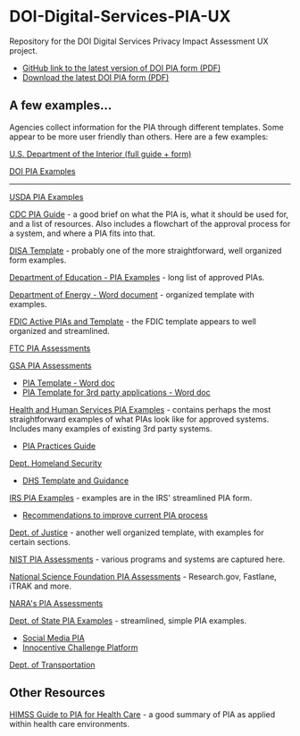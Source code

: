 # DOI-Digital-Services-PIA-UX
Repository for the DOI Digital Services Privacy Impact Assessment UX project.

- [GitHub link to the latest version of DOI PIA form (PDF)](https://github.com/18F/DOI-Digital-Services-PIA-UX/blob/master/DOI-PIA.pdf)
- [Download the latest DOI PIA form (PDF)](https://github.com/18F/DOI-Digital-Services-PIA-UX/raw/master/DOI-PIA.pdf)

## A few examples...
Agencies collect information for the PIA through different templates.  Some appear to be more user friendly than others.  Here are a few examples:

[U.S. Department of the Interior (full guide + form)](https://www.doi.gov/sites/doi.gov/files/migrated/ocio/information_assurance/privacy/upload/DOI-PIA-Guide-09-30-2014.pdf)

[DOI PIA Examples](https://www.doi.gov/privacy/pia)

---

[USDA PIA Examples](http://www.usda.gov/wps/portal/usda/usdahome?navid=PRIVACY_POLICY_ES)

[CDC PIA Guide](http://www2.cdc.gov/cdcup/library/process_guides/doc/CDC_UP_Process_Guide_PIA.doc) - a good brief on what the PIA is, what it should be used for, and a list of resources.  Also includes a flowchart of the approval process for a system, and where a PIA fits into that.

[DISA Template](http://www.disa.mil/~/media/Files/DISA/About/Privacy-Office/DD_Form_2930_PIA_Sections_1-2.pdf) - probably one of the more straightforward, well organized form examples.

[Department of Education - PIA Examples](http://www2.ed.gov/notices/pia/index.html) - long list of approved PIAs.

[Department of Energy - Word document](http://energy.gov/management/downloads/privacy-impact-assessment-pia-template-and-guidance) - organized template with examples.

[FDIC Active PIAs and Template](https://www.fdic.gov/about/privacy/assessments.html) - the FDIC template appears to well organized and streamlined.

[FTC PIA Assessments](https://www.ftc.gov/site-information/privacy-policy/privacy-impact-assessments)

[GSA PIA Assessments](http://www.gsa.gov/portal/content/102237)
- [PIA Template - Word doc](http://www.gsa.gov/portal/getMediaData?mediaId=117566)
- [PIA Template for 3rd party applications - Word doc](http://www.gsa.gov/portal/getMediaData?mediaId=117570)

[Health and Human Services PIA Examples](http://www.hhs.gov/pia/) - contains perhaps the most straightforward examples of what PIAs look like for approved systems.  Includes many examples of existing 3rd party systems.
- [PIA Practices Guide](https://www.hhs.gov/ocio/eplc/EPLC%20Archive%20Documents/19%20-%20Privacy%20Impact%20Assessment/eplc_privacy_impact_assessment_practices_guide.pdf)

[Dept. Homeland Security](https://www.dhs.gov/privacy-impact-assessments)
- [DHS Template and Guidance](https://www.dhs.gov/publication/privacy-impact-assessment-guidance)

[IRS PIA Examples](https://www.irs.gov/uac/privacy-impact-assessments-pia) - examples are in the IRS' streamlined PIA form.
- [Recommendations to improve current PIA process](https://www.treasury.gov/tigta/auditreports/2013reports/201320023fr.pdf)

[Dept. of Justice](https://www.justice.gov/opcl/docs/doj-pia-template.pdf) - another well organized template, with examples for certain sections.

[NIST PIA Assessments](https://www.nist.gov/nist-privacy-impact-assessments) - various programs and systems are captured here.

[National Science Foundation PIA Assessments](https://nsf.gov/policies/pia.jsp) - Research.gov, Fastlane, iTRAK and more.

[NARA's PIA Assessments](https://www.archives.gov/privacy/privacy-impact-assessments)

[Dept. of State PIA Examples](https://foia.state.gov/Learn/PIA.aspx) - streamlined, simple PIA examples.
- [Social Media PIA](https://foia.state.gov/_docs/PIA/DepartmentWideSocialMedia.pdf)
- [Innocentive Challenge Platform](https://foia.state.gov/_docs/PIA/Innocentive%20PIA.pdf)

[Dept. of Transportation](https://www.transportation.gov/individuals/privacy/privacy-impact-assessments)

## Other Resources

[HIMSS Guide to PIA for Health Care](https://www.himss.org/sites/himssorg/files/HIMSSorg/Content/files/D87_HIMSS_PIA_Guide_.pdf) - a good summary of PIA as applied within health care environments.
